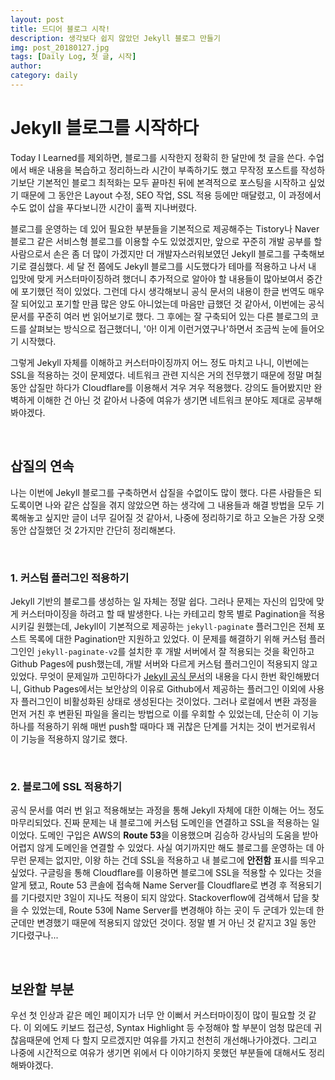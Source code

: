 ```yaml
---
layout: post
title: 드디어 블로그 시작!
description: 생각보다 쉽지 않았던 Jekyll 블로그 만들기
img: post_20180127.jpg
tags: [Daily Log, 첫 글, 시작]
author:
category: daily
---
```


# Jekyll 블로그를 시작하다 

Today I Learned를 제외하면, 블로그를 시작한지 정확히 한 달만에 첫 글을 쓴다. 수업에서 배운 내용을 복습하고 정리하느라 시간이 부족하기도 했고 무작정 포스트를 작성하기보단 기본적인 블로그 최적화는 모두 끝마친 뒤에 본격적으로 포스팅을 시작하고 싶었기 때문에 그 동안은 Layout 수정, SEO 작업, SSL 적용 등에만 매달렸고, 이 과정에서 수도 없이 삽을 푸다보니깐 시간이 훌쩍 지나버렸다.

블로그를 운영하는 데 있어 필요한 부분들을 기본적으로 제공해주는 Tistory나 Naver 블로그 같은 서비스형 블로그를 이용할 수도 있었겠지만, 앞으로 꾸준히 개발 공부를 할 사람으로서 손은 좀 더 많이 가겠지만 더 개발자스러워보였던 Jekyll 블로그를 구축해보기로 결심했다. 세 달 전 쯤에도 Jekyll 블로그를 시도했다가 테마를 적용하고 나서 내 입맛에 맞게 커스터마이징하려 했더니 추가적으로 알아야 할 내용들이 많아보여서 중간에 포기했던 적이 있었다. 그런데 다시 생각해보니 공식 문서의 내용이 한글 번역도 매우 잘 되어있고 포기할 만큼 많은 양도 아니었는데 마음만 급했던 것 같아서, 이번에는 공식 문서를 꾸준히 여러 번 읽어보기로 했다. 그 후에는 잘 구축되어 있는 다른 블로그의 코드를 살펴보는 방식으로 접근했더니, '아! 이게 이런거였구나'하면서 조금씩 눈에 들어오기 시작했다.

그렇게 Jekyll 자체를 이해하고 커스터마이징까지 어느 정도 마치고 나니, 이번에는 SSL을 적용하는 것이 문제였다. 네트워크 관련 지식은 거의 전무했기 때문에 정말 며칠 동안 삽질만 하다가 Cloudflare를 이용해서 겨우 겨우 적용했다. 강의도 들어봤지만 완벽하게 이해한 건 아닌 것 같아서 나중에 여유가 생기면 네트워크 분야도 제대로 공부해봐야겠다.

<br />

## 삽질의 연속 

나는 이번에 Jekyll 블로그를 구축하면서 삽질을 수없이도 많이 했다. 다른 사람들은 되도록이면 나와 같은 삽질을 겪지 않았으면 하는 생각에 그 내용들과 해결 방법을 모두 기록해놓고 싶지만 글이 너무 길어질 것 같아서, 나중에 정리하기로 하고 오늘은 가장 오랫동안 삽질했던 것 2가지만 간단히 정리해본다. 

<br />

### 1. 커스텀 플러그인 적용하기

Jekyll 기반의 블로그를 생성하는 일 자체는 정말 쉽다. 그러나 문제는 자신의 입맛에 맞게 커스터마이징을 하려고 할 때 발생한다. 나는 카테고리 항목 별로 Pagination을 적용시키길 원했는데, Jekyll이 기본적으로 제공하는 `jekyll-paginate` 플러그인은 전체 포스트 목록에 대한 Pagination만 지원하고 있었다. 이 문제를 해결하기 위해 커스텀 플러그인인 `jekyll-paginate-v2`를 설치한 후 개발 서버에서 잘 적용되는 것을 확인하고 Github Pages에 push했는데, 개발 서버와 다르게 커스텀 플러그인이 적용되지 않고 있었다. 무엇이 문제일까 고민하다가 [Jekyll 공식 문서](http://jekyllrb-ko.github.io/docs/plugins/)의 내용을 다시 한번 확인해봤더니, Github Pages에서는 보안상의 이유로 Github에서 제공하는 플러그인 이외에 사용자 플러그인이 비활성화된 상태로 생성된다는 것이었다. 그러나 로컬에서 변환 과정을 먼저 거친 후 변환된 파일을 올리는 방법으로 이를 우회할 수 있었는데, 단순히 이 기능 하나를 적용하기 위해 매번 push할 때마다 꽤 귀찮은 단계를 거치는 것이 번거로워서 이 기능을 적용하지 않기로 했다.

<br />

### 2. 블로그에 SSL 적용하기

공식 문서를 여러 번 읽고 적용해보는 과정을 통해 Jekyll 자체에 대한 이해는 어느 정도 마무리되었다. 진짜 문제는 내 블로그에 커스텀 도메인을 연결하고 SSL을 적용하는 일이었다. 도메인 구입은 AWS의 **Route 53**을 이용했으며 김승하 강사님의 도움을 받아 어렵지 않게 도메인을 연결할 수 있었다. 사실 여기까지만 해도 블로그를 운영하는 데 아무런 문제는 없지만, 이왕 하는 건데 SSL을 적용하고 내 블로그에 **안전함** 표시를 띄우고 싶었다. 구글링을 통해 Cloudflare를 이용하면 블로그에 SSL을 적용할 수 있다는 것을 알게 됐고, Route 53 콘솔에 접속해 Name Server를 Cloudflare로 변경 후 적용되기를 기다렸지만 3일이 지나도 적용이 되지 않았다.  Stackoverflow에 검색해서 답을 찾을 수 있었는데, Route 53에 Name Server를 변경해야 하는 곳이 두 군데가 있는데 한 군데만 변경했기 때문에 적용되지 않았던 것이다. 정말 별 거 아닌 것 같지고 3일 동안 기다렸구나...

<br />

## 보완할 부분

우선 첫 인상과 같은 메인 페이지가 너무 안 이뻐서 커스터마이징이 많이 필요할 것 같다. 이 외에도 키보드 접근성, Syntax Highlight 등 수정해야 할 부분이 엄청 많은데 귀찮음때문에 언제 다 할지 모르겠지만 여유를 가지고 천천히 개선해나가야겠다. 그리고 나중에 시간적으로 여유가 생기면 위에서 다 이야기하지 못했던 부분들에 대해서도 정리해봐야겠다.